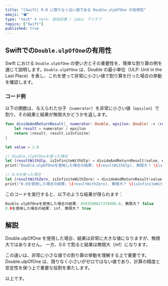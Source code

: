 ```yaml
---
title: "[Swift] 0.0 に限りなく近い値である Double.ulpOfOne の有用性"
emoji: "🕊"
type: "tech" # tech: 技術記事 / idea: アイデア
topics: ["Swift"]
published: true
---
```


## Swiftでの`Double.ulpOfOne`の有用性

Swift における `Double.ulpOfOne` の使い方とその重要性を、簡単な割り算の例を通じて説明します。`Double.ulpOfOne` は、Double の最小単位（ULP: Unit in the Last Place）を表し、これを使って非常に小さい値で割り算を行った場合の挙動を確認します。

### コード例

以下の関数は、与えられた分子（`numerator`）を非常に小さい値（`epsilon`）で割り、その結果と結果が無限大かどうかを返します。

```swift
func divideAndReturnResult(_ numerator: Double, epsilon: Double) -> (result: Double, isInfinite: Bool) {
    let result = numerator / epsilon
    return (result, result.isInfinite)
}

let value = 1.0

// Double.ulpOfOneを使った場合
let (resultWithUlp, isInfiniteWithUlp) = divideAndReturnResult(value, epsilon: Double.ulpOfOne)
print("Double.ulpOfOneを使用した場合の結果: \(resultWithUlp), 無限大？ \(isInfiniteWithUlp)")

// 0.0を使った場合
let (resultWithZero, isInfiniteWithZero) = divideAndReturnResult(value, epsilon: 0.0)
print("0.0を使用した場合の結果: \(resultWithZero), 無限大？ \(isInfiniteWithZero)")
```

このコードを実行すると、以下のような結果が得られます：

```swift
Double.ulpOfOneを使用した場合の結果: 4503599627370496.0, 無限大？ false
0.0を使用した場合の結果: inf, 無限大？ true
```

## 解説

Double.ulpOfOne を使用した場合、結果は非常に大きな値になりますが、無限大ではありません。
一方、0.0 で割ると結果は無限大（inf）になります。

この違いは、非常に小さな値での割り算の挙動を理解する上で重要です。
Double.ulpOfOne は、限りなく小さいがゼロではない値であり、計算の精度と安定性を保つ上で重要な役割を果たします。

以上です。